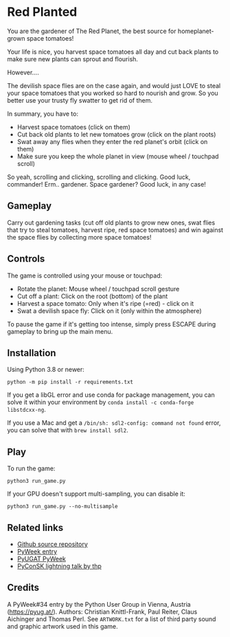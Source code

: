 # Red Planted

You are the gardener of The Red Planet, the best source for
homeplanet-grown space tomatoes!

Your life is nice, you harvest space tomatoes all day and cut back
plants to make sure new plants can sprout and flourish.

However....

The devilish space flies are on the case again, and would just LOVE to
steal your space tomatoes that you worked so hard to nourish and grow.
So you better use your trusty fly swatter to get rid of them.

In summary, you have to:

 - Harvest space tomatoes (click on them)
 - Cut back old plants to let new tomatoes grow (click on the plant roots)
 - Swat away any flies when they enter the red planet's orbit (click on them)
 - Make sure you keep the whole planet in view (mouse wheel / touchpad scroll)

So yeah, scrolling and clicking, scrolling and clicking. Good luck,
commander! Erm.. gardener. Space gardener? Good luck, in any case!


## Gameplay

Carry out gardening tasks (cut off old plants to grow new ones, swat
flies that try to steal tomatoes, harvest ripe, red space tomatoes)
and win against the space flies by collecting more space tomatoes!

## Controls

The game is controlled using your mouse or touchpad:

 - Rotate the planet: Mouse wheel / touchpad scroll gesture
 - Cut off a plant: Click on the root (bottom) of the plant
 - Harvest a space tomato: Only when it's ripe (=red) - click on it
 - Swat a devilish space fly: Click on it (only within the atmosphere)

To pause the game if it's getting too intense, simply press ESCAPE
during gameplay to bring up the main menu.

## Installation

Using Python 3.8 or newer:

```console
python -m pip install -r requirements.txt
```

If you get a libGL error and use conda for package management,
you can solve it within your environment by `conda install -c conda-forge libstdcxx-ng`.

If you use a Mac and get a `/bin/sh: sdl2-config: command not found` error,
you can solve that with `brew install sdl2`.

## Play

To run the game:

```console
python3 run_game.py
```

If your GPU doesn't support multi-sampling, you can disable it:

```console
python3 run_game.py --no-multisample
```

## Related links

- [Github source repository](https://github.com/PyUGAT/pyweek34)
- [PyWeek entry](https://pyweek.org/e/RedPlanted/)
- [PyUGAT PyWeek](https://pyug.at/PyWeek)
- [PyConSK lightning talk by thp](https://youtu.be/yvEUoTkUoiA?t=34035)

## Credits

A PyWeek#34 entry by the Python User Group in Vienna, Austria (https://pyug.at/).
Authors: Christian Knittl-Frank, Paul Reiter, Claus Aichinger and Thomas Perl.
See `ARTWORK.txt` for a list of third party sound and graphic artwork used in this game.
